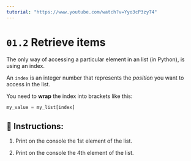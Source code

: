 ```yaml
---
tutorial: "https://www.youtube.com/watch?v=Yyo3cP3zyT4"
---
```


# `01.2` Retrieve items

The only way of accessing a particular element in an list (in Python), is using an index.

An `index` is an integer number that represents the *position* you want to access in the list.

You need to **wrap** the index into brackets like this:

```py
my_value = my_list[index]
```

## 📝 Instructions:

1. Print on the console the 1st element of the list.

2. Print on the console the 4th element of the list.
